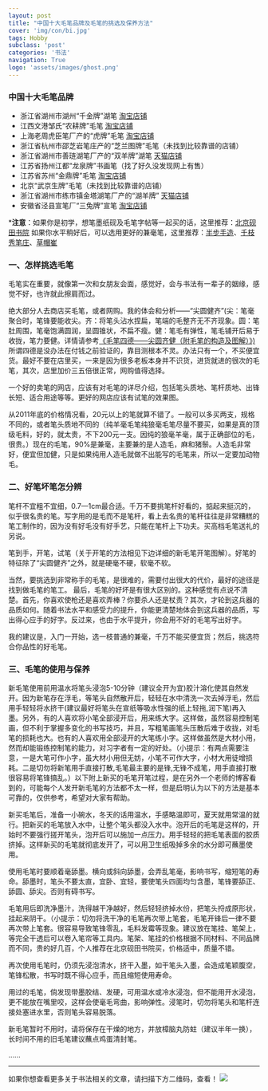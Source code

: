 ```yaml
---
layout: post
title: "中国十大毛笔品牌及毛笔的挑选及保养方法"
cover: 'img/con/bi.jpg'
tags: Hobby
subclass: 'post'
categories: '书法'
navigation: True
logo: 'assets/images/ghost.png'
---
```


### 中国十大毛笔品牌
* 浙江省湖州市湖州“千金牌”湖笔 [淘宝店铺](https://chinahubi.taobao.com/)
* 江西文港邹氏“农耕牌”毛笔 [淘宝店铺](https://uher.taobao.com/)
* 上海老周虎臣笔厂产的“虎牌”毛笔 [淘宝店铺](https://shop103844840.taobao.com/)
* 浙江省杭州市邵芝岩笔庄产的“芝兰图牌”毛笔（未找到比较靠谱的店铺）
* 浙江省湖州市善琏湖笔厂产的“双羊牌”湖笔 [天猫店铺](https://lpbg.tmall.com/)
* 江苏省扬州江都“龙泉牌”书画笔（找了好久没发现网上有售）
* 江苏省苏州“金鼎牌”毛笔 [淘宝店铺](https://cwsd.taobao.com/)
* 北京“武京生牌”毛笔（未找到比较靠谱的店铺）
* 浙江省湖州市练市镇金塔湖笔厂产的“湖羊牌” [天猫店铺](https://huyang.tmall.com)
* 安徽省泾县宣笔厂“三兔牌”宣笔 [淘宝店铺](https://shop72671152.taobao.com/)

***注意**：如果你是初学，想笔墨纸砚及毛笔字帖等一起买的话，这里推荐：[北京砚田书院](https://yantiansy.taobao.com)
如果你水平稍好后，可以选用更好的兼毫笔，这里推荐：[半步手造](https://banbu168.taobao.com)、[千枝秀笔庄](https://qzxbz.taobao.com)、[草帽崔](https://zhibaotang8.taobao.com)

### 一、怎样挑选毛笔

毛笔实在重要，就像第一次和女朋友会面，感觉好，会与书法有一辈子的姻缘，感觉不好，也许就此擦肩而过。

绝大部分人去商店买毛笔，或者网购。我的体会和分析——“尖圆健齐”(尖：笔毫聚合时，笔锋要能收尖。齐：将笔头沾水捏扁，笔端的毛整齐无不齐现象。圆：笔肚周围，笔毫饱满圆润，呈圆锥状，不扁不瘦。健：笔毛有弹性，笔毛铺开后易于收拢，笔力要健。详情请参考[《毛笔四德——尖圆齐健（附毛笔的构造及图解）》)](http://blog.sina.com.cn/s/blog_4d62db8c0102vdr3.html)所谓四德是没办法在付钱之前验证的，靠目测根本不灵。办法只有一个，不买便宜货。最好不要在店里买，一来是因为很多老板本身并不识货，进货就进的很次的毛笔，其次，店里加价三五倍很正常，网购值得选择。

一个好的卖笔的网店，应该有对毛笔的详尽介绍，包括笔头质地、笔杆质地、出锋长短、适合用途等等。更好的网店应该有试笔的效果图。

从2011年底的价格情况看，20元以上的笔就算不错了。一般可以多买两支，规格不同的，或者笔头质地不同的（纯羊毫毛笔纯狼毫毛笔尽量不要买，如果是真的顶级毛料，好的，就太贵，不下200元一支。因纯的狼毫羊毫，属于正确部位的毛，很贵。）现在的毛笔，90%是兼毫，主要兼的是人造毛，麻和猪鬃。人造毛非常好，便宜但加健，只是如果纯用人造毛就做不出能写的毛笔来，所以一定要加动物毛。

### 二、好笔坏笔怎分辨

笔杆不宜粗不宜细，0.7—1cm最合适。千万不要挑笔杆好看的，掂起来挺沉的，似乎很名贵的笔。写字用的是毛而不是笔杆，看上去名贵的笔杆往往是非常糟糕的笔工制作的，因为没有好毛没有好手艺，只能在笔杆上下功夫。买高档毛笔送礼的另说。

笔到手，开笔，试笔（关于开笔的方法相见下边详细的新毛笔开笔图解）。好笔的特征除了“尖圆健齐”之外，就是硬毫不硬，软毫不软。

当然，要挑选到非常称手的毛笔，是很难的，需要付出很大的代价，最好的途径是找到做毛笔的笔工。
最后，毛笔的好坏是有很大区别的。这种感觉有点说不清楚。首先，你喜欢使枪还是喜欢弄棒？你要杀人还是杖责？其次，才轮到这兵器的品质如何。随着书法水平和感受力的提升，你能更清楚地体会到这兵器的品质，写出得心应手的好字。反过来，也由于水平提升，你会用不好的毛笔写出好字。

我的建议是，入门一开始，选一枝普通的兼毫，千万不能买便宜货；然后，挑选符合你品性的好毛笔。

### 三、毛笔的使用与保养

新毛笔使用前用温水将笔头浸泡5-10分钟（建议全开为宜)胶汁溶化使其自然发开。因为新笔存在浮毛，等笔头自然散开后，轻轻在水中清洗一次去掉浮毛，然后用手轻轻将水挤干(建议最好将笔头在宣纸等吸水性强的纸上轻拖,润下笔)再入墨。另外，有的人喜欢将小笔全部浸开后，用来练大字。这样做，虽然容易控制笔画，但不利于掌握多变化的书写技巧，并且，写粗笔画笔头压散后难于收拢，对毛笔的损耗也大。也有的人喜欢用全部浸开的大笔练小字。这样做虽然是大材小用，然而却能锻练控制笔的能力，对习字者有一定的好处。（小提示：有两点需要注意，一是大笔可作小字，虽大材小用但无妨，小笔不可作大字，小材大用徒增损耗。二是切勿将新笔用手直接打散,毛笔最主要的是锋,无锋不成笔，用手直接打散很容易将笔锋搞乱。）以下附上新买的毛笔开笔过程，是在另外一个老师的博客看到的，可能每个人发开新毛笔的方法都不太一样，但是启明认为以下的方法是基本可靠的，仅供参考，希望对大家有帮助。

新买毛笔后，准备一小碗水，冬天的话用温水，手感略温即可，夏天就用常温的就行。把新买的毛笔放入水中，让整个笔头都没入水中。泡开后的毛笔是这样的，开始时不要强行搓开笔头，泡开后可以施加一点压力。用手轻轻的把毛笔表面的胶质挤掉。这样新买的毛笔就彻底发开了，可以用卫生纸吸掉多余的水分即可蘸墨使用。

使用毛笔时要顺着毫舔墨。横向或斜向舔墨，会弄乱笔毫，影响书写，缩短笔的寿命。舔墨时，笔头不要太直，宜卧、宜轻，要使笔头四面均匀含墨，笔锋要舔正、舔圆、舔尖。否则有碍书写。

毛笔用后即洗净墨汁，洗得越干净越好，然后轻轻挤掉水份，把笔头捋成原形状，挂起来阴干。（小提示：切勿将洗干净的毛笔再次带上笔套，毛笔开锋后一律不要再次带上笔套。很容易导致笔锋零乱，毛料发霉等现象。建议放在笔挂、笔架上，等完全干透后可以卷入笔帘等工具内。笔架、笔挂的价格根据不同材料、不同品牌而不同，贵的好几百，个人推荐在北京砚田书院买，价格适中，质量不错。

再次使用毛笔时，仍须先浸泡清水，挤干入墨，如干笔头入墨，会造成笔颖腹空，笔锋松散，书写时既不得心应手，而且缩短使用寿命。

用过的毛笔，倘发现带墨胶结、发硬，可用温水或冷水浸泡，但不能用开水浸泡，更不能放在嘴里咬，这样会使毫毛弯曲，影响弹性。浸笔时，切勿将笔头和笔杆连接处塞进水里，否则笔头容易脱落。

新毛笔暂时不用时，请将保存在干燥的地方，并放樟脑丸防蛀（建议半年一换），长时间不用的旧毛笔建议蘸点鸡蛋清封笔。

......


-----------
如果你想查看更多关于书法相关的文章，请扫描下方二维码，查看！
<img src="{{ site.baseurl }}/assets/images/qrcode.jpg">
